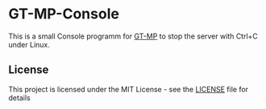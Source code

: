 # GT-MP-Console

This is a small Console programm for [GT-MP](https://gt-mp.net/)
to stop the server with Ctrl+C under Linux.

## License

This project is licensed under the MIT License - see the [LICENSE](LICENSE) file for details
